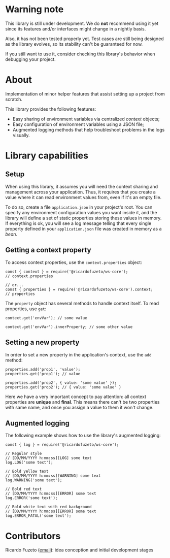 # Warning note

This library is still under development. We do **not** recommend using it yet since its features and/or interfaces might change in a nightly basis.

Also, it has not been tested properly yet. Test cases are still being designed as the library evolves, so its stability can't be guaranteed for now.

If you still want to use it, consider checking this library's behavior when debugging your project.

# About

Implementation of minor helper features that assist setting up a project from scratch.

This library provides the following features:

* Easy sharing of environment variables via centralized *context* objects;
* Easy configuration of environment variables using a JSON file;
* Augmented logging methods that help troubleshoot problems in the logs visually.

# Library capabilities

## Setup

When using this library, it assumes you will need the context sharing and management across your application. Thus, it requires that you create a value where it can read environment values from, even if it's an empty file.

To do so, create a file `application.json` in your project's root. You can specify any environment configuration values you want inside it, and the library will define a set of static properties storing these values in memory. If everything is ok, you will see a log message telling that every single property defined in your `application.json` file was created in memory as a *bean*.

## Getting a context property

To access context properties, use the `context.properties` object:

```
const { context } = require('@ricardofuzeto/ws-core');
// context.properties

// or...
const { properties } = require('@ricardofuzeto/ws-core').context;
// properties
```

The `property` object has several methods to handle context itself. To read properties, use `get`:

```
context.get('envVar'); // some value

context.get('envVar').innerProperty; // some other value
```

## Setting a new property

In order to set a new property in the application's context, use the `add` method:

```
properties.add('prop1', 'value');
properties.get('prop1'); // value

properties.add('prop2', { value: 'some value' });
properties.get('prop2'); // { value: 'some value' }
```

Here we have a very important concept to pay attention: all context properties are **unique** and **final**. This means there can't be two properties with same name, and once you assign a value to them it won't change.

## Augmented logging

The following example shows how to use the library's augmented logging:

```
const { log } = require('@ricardofuzeto/ws-core');

// Regular style
// [DD/MM/YYYY h:mm:ss][LOG] some text
log.LOG('some text');

// Bold yellow text
// [DD/MM/YYYY h:mm:ss][WARNING] some text
log.WARNING('some text');

// Bold red text
// [DD/MM/YYYY h:mm:ss][ERROR] some text
log.ERROR('some text');

// Bold white text with red background
// [DD/MM/YYYY h:mm:ss][ERROR] some text
log.ERROR_FATAL('some text');
```

# Contributors

Ricardo Fuzeto ([email](mailto:ricardofuzeto@gmail.com?subject=About%20ws-boot)): idea conception and initial development stages